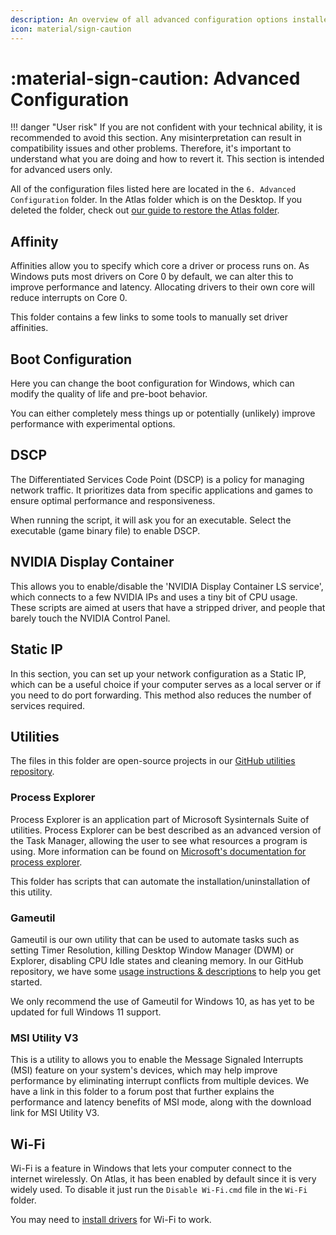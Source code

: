 ```yaml
---
description: An overview of all advanced configuration options installed by the AtlasOS playbook
icon: material/sign-caution
---
```


# :material-sign-caution: Advanced Configuration

!!! danger "User risk"
    If you are not confident with your technical ability, it is recommended to avoid this section. Any misinterpretation can result in compatibility issues and other problems. Therefore, it's important to understand what you are doing and how to revert it. This section is intended for advanced users only.

All of the configuration files listed here are located in the `6. Advanced Configuration` folder. In the Atlas folder which is on the Desktop. If you deleted the folder, check out [our guide to restore the Atlas folder](../../../faq-and-troubleshooting/common-questions/atlas-folder-missing.md).

## Affinity

Affinities allow you to specify which core a driver or process runs on. As Windows puts most drivers on Core 0 by default, we can alter this to improve performance and latency. Allocating drivers to their own core will reduce interrupts on Core 0.

This folder contains a few links to some tools to manually set driver affinities.

## Boot Configuration

Here you can change the boot configuration for Windows, which can modify the quality of life and pre-boot behavior.

You can either completely mess things up or potentially (unlikely) improve performance with experimental options.

## DSCP

The Differentiated Services Code Point (DSCP) is a policy for managing network traffic. It prioritizes data from specific applications and games to ensure optimal performance and responsiveness.

When running the script, it will ask you for an executable. Select the executable (game binary file) to enable DSCP.

## NVIDIA Display Container

This allows you to enable/disable the 'NVIDIA Display Container LS service', which connects to a few NVIDIA IPs and uses a tiny bit of CPU usage.
These scripts are aimed at users that have a stripped driver, and people that barely touch the NVIDIA Control Panel.

## Static IP

In this section, you can set up your network configuration as a Static IP, which can be a useful choice if your computer serves as a local server or if you need to do port forwarding. This method also reduces the number of services required.

## Utilities

The files in this folder are open-source projects in our [GitHub utilities repository](https://github.com/Atlas-OS/utilities).

### Process Explorer

Process Explorer is an application part of Microsoft Sysinternals Suite of utilities. Process Explorer can be best described as an advanced version of the Task Manager, allowing the user to see what resources a program is using. More information can be found on [Microsoft's documentation for process explorer](https://learn.microsoft.com/en-us/sysinternals/downloads/process-explorer).

This folder has scripts that can automate the installation/uninstallation of this utility.

### Gameutil

Gameutil is our own utility that can be used to automate tasks such as setting Timer Resolution, killing Desktop Window Manager (DWM) or Explorer, disabling CPU Idle states and cleaning memory. In our GitHub repository, we have some [usage instructions & descriptions](https://github.com/Atlas-OS/utilities/tree/dev#gameutil-rs) to help you get started.

We only recommend the use of Gameutil for Windows 10, as has yet to be updated for full Windows 11 support.

### MSI Utility V3

This is a utility to allows you to enable the Message Signaled Interrupts (MSI) feature on your system's devices, which may help improve performance by eliminating interrupt conflicts from multiple devices. We have a link in this folder to a forum post that further explains the performance and latency benefits of MSI mode, along with the download link for MSI Utility V3.

## Wi-Fi

Wi-Fi is a feature in Windows that lets your computer connect to the internet wirelessly. On Atlas, it has been enabled by default since it is very widely used. To disable it just run the `Disable Wi-Fi.cmd` file in the `Wi-Fi` folder.

You may need to [install drivers](../drivers/getting-started.md) for Wi-Fi to work.
